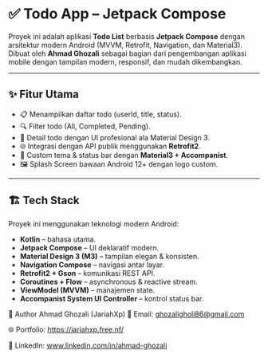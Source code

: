 # ✅ Todo App – Jetpack Compose

Proyek ini adalah aplikasi **Todo List** berbasis **Jetpack Compose** dengan arsitektur modern Android (MVVM, Retrofit, Navigation, dan Material3).  
Dibuat oleh **Ahmad Ghozali** sebagai bagian dari pengembangan aplikasi mobile dengan tampilan modern, responsif, dan mudah dikembangkan.

---

## ✨ Fitur Utama
- 📋 Menampilkan daftar todo (userId, title, status).
- 🔍 Filter todo (All, Completed, Pending).
- 📱 Detail todo dengan UI profesional ala Material Design 3.
- 🌐 Integrasi dengan API publik menggunakan **Retrofit2**.
- 🎨 Custom tema & status bar dengan **Material3 + Accompanist**.
- 🖼️ Splash Screen bawaan Android 12+ dengan logo custom.

---

## 🏗️ Tech Stack
Proyek ini menggunakan teknologi modern Android:

- **Kotlin** – bahasa utama.
- **Jetpack Compose** – UI deklaratif modern.
- **Material Design 3 (M3)** – tampilan elegan & konsisten.
- **Navigation Compose** – navigasi antar layar.
- **Retrofit2 + Gson** – komunikasi REST API.
- **Coroutines + Flow** – asynchronous & reactive stream.
- **ViewModel (MVVM)** – manajemen state.
- **Accompanist System UI Controller** – kontrol status bar.

👤 Author
Ahmad Ghozali (JariahXp)
📧 Email: ghozaligholi86@gmail.com

🌐 Portfolio: https://jariahxp.free.nf/

💼 LinkedIn: www.linkedin.com/in/ahmad-ghozali

